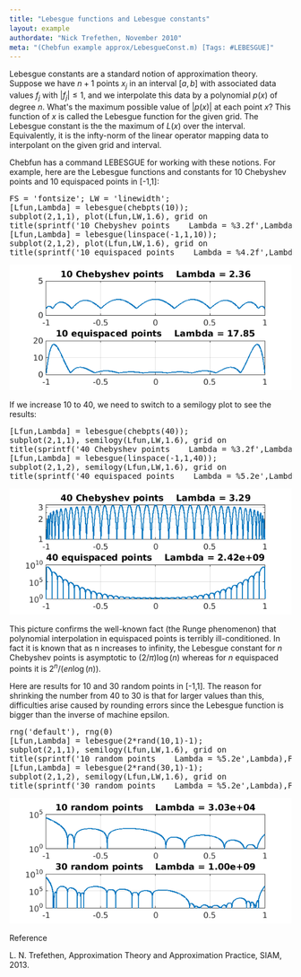 ```yaml
---
title: "Lebesgue functions and Lebesgue constants"
layout: example
authordate: "Nick Trefethen, November 2010"
meta: "(Chebfun example approx/LebesgueConst.m) [Tags: #LEBESGUE]"
---
```


Lebesgue constants are a standard notion of approximation theory. Suppose we have $n+1$ points $x_j$ in an interval $[a,b]$ with associated data values $f_j$ with $|f_j| \leq 1$, and we interpolate this data by a polynomial $p(x)$ of degree $n$. What's the maximum possible value of $|p(x)|$ at each point $x$? This function of $x$ is called the Lebesgue function for the given grid. The Lebesgue constant is the the maximum of $L(x)$ over the interval. Equivalently, it is the infty-norm of the linear operator mapping data to interpolant on the given grid and interval.

Chebfun has a command LEBESGUE for working with these notions. For example, here are the Lebesgue functions and constants for 10 Chebyshev points and 10 equispaced points in [-1,1]:

<pre class="mcode-input">FS = 'fontsize'; LW = 'linewidth';
[Lfun,Lambda] = lebesgue(chebpts(10));
subplot(2,1,1), plot(Lfun,LW,1.6), grid on
title(sprintf('10 Chebyshev points    Lambda = %3.2f',Lambda),FS,14)
[Lfun,Lambda] = lebesgue(linspace(-1,1,10));
subplot(2,1,2), plot(Lfun,LW,1.6), grid on
title(sprintf('10 equispaced points    Lambda = %4.2f',Lambda),FS,14)</pre><img src="img/LebesgueConst_01.png" alt="">

If we increase 10 to 40, we need to switch to a semilogy plot to see the results:

<pre class="mcode-input">[Lfun,Lambda] = lebesgue(chebpts(40));
subplot(2,1,1), semilogy(Lfun,LW,1.6), grid on
title(sprintf('40 Chebyshev points    Lambda = %3.2f',Lambda),FS,14)
[Lfun,Lambda] = lebesgue(linspace(-1,1,40));
subplot(2,1,2), semilogy(Lfun,LW,1.6), grid on
title(sprintf('40 equispaced points    Lambda = %5.2e',Lambda),FS,14)</pre><img src="img/LebesgueConst_02.png" alt="">

This picture confirms the well-known fact (the Runge phenomenon) that polynomial interpolation in equispaced points is terribly ill-conditioned.  In fact it is known that as n increases to infinity, the Lebesgue constant for $n$ Chebyshev points is asymptotic to $(2/\pi)\log(n)$ whereas for $n$ equispaced points it is $2^n/(e n \log(n))$.

Here are results for 10 and 30 random points in [-1,1].  The reason for shrinking the number from 40 to 30 is that for larger values than this, difficulties arise caused by rounding errors since the Lebesgue function is bigger than the inverse of machine epsilon.

<pre class="mcode-input">rng('default'), rng(0)
[Lfun,Lambda] = lebesgue(2*rand(10,1)-1);
subplot(2,1,1), semilogy(Lfun,LW,1.6), grid on
title(sprintf('10 random points    Lambda = %5.2e',Lambda),FS,14)
[Lfun,Lambda] = lebesgue(2*rand(30,1)-1);
subplot(2,1,2), semilogy(Lfun,LW,1.6), grid on
title(sprintf('30 random points    Lambda = %5.2e',Lambda),FS,14)</pre><img src="img/LebesgueConst_03.png" alt="">

Reference

L. N. Trefethen, Approximation Theory and Approximation Practice, SIAM, 2013.

